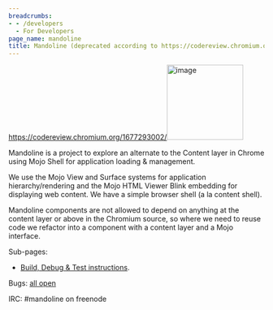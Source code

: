 ```yaml
---
breadcrumbs:
- - /developers
  - For Developers
page_name: mandoline
title: Mandoline (deprecated according to https://codereview.chromium.org/1677293002/)
---
```


<https://codereview.chromium.org/1677293002/><img alt="image"
src="/developers/mandoline/Mandoline.png" height=148 width=150>

Mandoline is a project to explore an alternate to the Content layer in Chrome
using Mojo Shell for application loading & management.

We use the Mojo View and Surface systems for application hierarchy/rendering and
the Mojo HTML Viewer Blink embedding for displaying web content. We have a
simple browser shell (a la content shell).

Mandoline components are not allowed to depend on anything at the content layer
or above in the Chromium source, so where we need to reuse code we refactor into
a component with a content layer and a Mojo interface.

Sub-pages:

*   [Build, Debug & Test instructions](/developers/mandoline/build).

Bugs: [all
open](https://code.google.com/p/chromium/issues/list?can=2&q=label%3AProj-Mandoline&colspec=ID+Pri+M+Week+ReleaseBlock+Cr+Status+Owner+Summary+OS+Modified&x=m&y=releaseblock&cells=tiles)

IRC: #mandoline on freenode